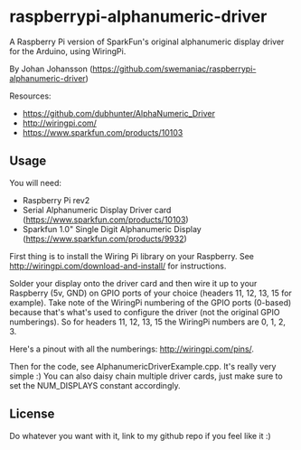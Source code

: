 raspberrypi-alphanumeric-driver
===============================
A Raspberry Pi version of SparkFun's original alphanumeric display driver for the Arduino, using WiringPi.

By Johan Johansson (https://github.com/swemaniac/raspberrypi-alphanumeric-driver)

Resources:

* https://github.com/dubhunter/AlphaNumeric_Driver
* http://wiringpi.com/
* https://www.sparkfun.com/products/10103

Usage
-----
You will need:

* Raspberry Pi rev2
* Serial Alphanumeric Display Driver card (https://www.sparkfun.com/products/10103)
* Sparkfun 1.0" Single Digit Alphanumeric Display (https://www.sparkfun.com/products/9932)

First thing is to install the Wiring Pi library on your Raspberry. See http://wiringpi.com/download-and-install/ for instructions.

Solder your display onto the driver card and then wire it up to your Raspberry (5v, GND) on GPIO ports of your choice (headers 11, 12, 13, 15 for example).
Take note of the WiringPi numbering of the GPIO ports (0-based) because that's what's used to configure the driver (not the original GPIO numberings).
So for headers 11, 12, 13, 15 the WiringPi numbers are 0, 1, 2, 3.

Here's a pinout with all the numberings: http://wiringpi.com/pins/.

Then for the code, see AlphanumericDriverExample.cpp. It's really very simple :)
You can also daisy chain multiple driver cards, just make sure to set the NUM_DISPLAYS constant accordingly.

License
-------
Do whatever you want with it, link to my github repo if you feel like it :)
